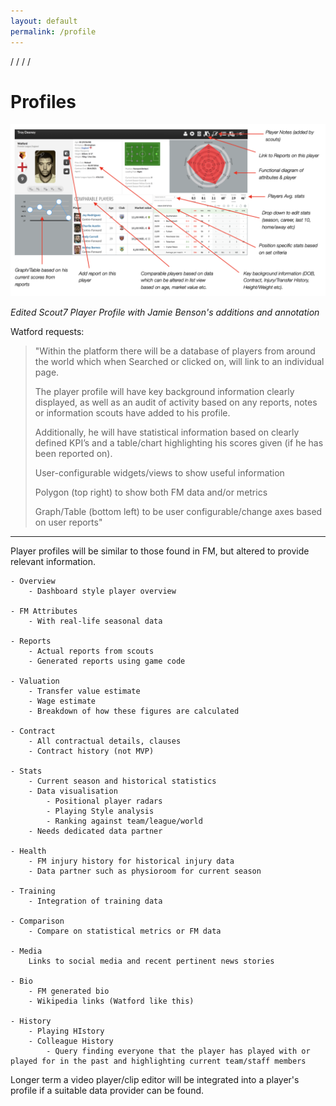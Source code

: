 ```yaml
---
layout: default
permalink: /profile
---
```

/
/
/
/

# Profiles

![](img/scout7playerprofileannotated.png)

*Edited Scout7 Player Profile with Jamie Benson's additions and annotation*

Watford requests:

> "Within the platform there will be a database of players from around the world which when Searched or clicked on, will link to an individual page.
>
> The player profile will have key background information clearly displayed, as well as an audit of activity based on any reports, notes or information scouts have added to his profile. 
>
> Additionally, he will have statistical information based on clearly defined KPI’s and a table/chart highlighting his scores given (if he has been reported on).
>
> User-configurable widgets/views to show useful information
>
> Polygon (top right) to show both FM data and/or metrics
>
> Graph/Table (bottom left) to be user configurable/change axes based on user reports"

***

Player profiles will be similar to those found in FM, but altered to provide relevant information.

	- Overview
		- Dashboard style player overview

	- FM Attributes
		- With real-life seasonal data

	- Reports
		- Actual reports from scouts
		- Generated reports using game code

	- Valuation
		- Transfer value estimate
		- Wage estimate
		- Breakdown of how these figures are calculated

	- Contract
		- All contractual details, clauses
		- Contract history (not MVP)

	- Stats
		- Current season and historical statistics
		- Data visualisation
			- Positional player radars
			- Playing Style analysis
			- Ranking against team/league/world
		- Needs dedicated data partner

	- Health
		- FM injury history for historical injury data
		- Data partner such as physioroom for current season

	- Training
		- Integration of training data

	- Comparison
		- Compare on statistical metrics or FM data

	- Media
		Links to social media and recent pertinent news stories

	- Bio
		- FM generated bio
		- Wikipedia links (Watford like this)

	- History
		- Playing HIstory
		- Colleague History
			- Query finding everyone that the player has played with or played for in the past and highlighting current team/staff members

Longer term a video player/clip editor will be integrated into a player's profile if a suitable data provider can be found. 
